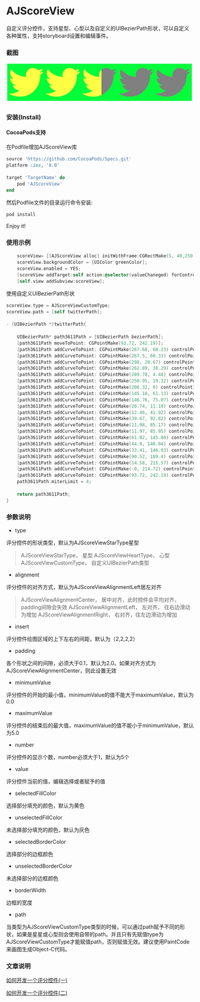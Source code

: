 # AJScoreView
自定义评分控件，支持星型、心型以及自定义的UIBezierPath形状，可以自定义各种属性，支持storyboard设置和编辑事件。

### 截图
![screen_shot_1](./img/screen_2.png)

### 安装(Install)

#### CocoaPods支持

在Podfile增加AJScoreView库

```ruby
source 'https://github.com/CocoaPods/Specs.git'
platform :ios, '8.0'

target 'TargetName' do
    pod 'AJScoreView'
end
```

然后Podfile文件的目录运行命令安装:

```ruby
pod install
```
Enjoy it!

### 使用示例

```objective-c
    scoreView= [[AJScoreView alloc] initWithFrame:CGRectMake(5, 40,250,50)];
    scoreView.backgroundColor = [UIColor greenColor];
    scoreView.enabled = YES;
    [scoreView addTarget:self action:@selector(valueChaneged) forControlEvents:UIControlEventValueChanged];
    [self.view addSubview:scoreView];
```

使用自定义UIBezierPath形状

```objective-c
scoreView.type = AJScoreViewCustomType;
scoreView.path = [self twitterPath];

- (UIBezierPath *)twitterPath{
    
    UIBezierPath* path3611Path = [UIBezierPath bezierPath];
    [path3611Path moveToPoint: CGPointMake(93.72, 242.19)];
    [path3611Path addCurveToPoint: CGPointMake(267.68, 68.23) controlPoint1: CGPointMake(206.18, 242.19) controlPoint2: CGPointMake(267.68, 149.02)];
    [path3611Path addCurveToPoint: CGPointMake(267.5, 60.33) controlPoint1: CGPointMake(267.68, 65.58) controlPoint2: CGPointMake(267.62, 62.95)];
    [path3611Path addCurveToPoint: CGPointMake(298, 28.67) controlPoint1: CGPointMake(279.44, 51.7) controlPoint2: CGPointMake(289.82, 40.93)];
    [path3611Path addCurveToPoint: CGPointMake(262.89, 38.29) controlPoint1: CGPointMake(287.05, 33.54) controlPoint2: CGPointMake(275.26, 36.82)];
    [path3611Path addCurveToPoint: CGPointMake(289.78, 4.48) controlPoint1: CGPointMake(275.51, 30.72) controlPoint2: CGPointMake(285.2, 18.75)];
    [path3611Path addCurveToPoint: CGPointMake(250.95, 19.32) controlPoint1: CGPointMake(277.96, 11.48) controlPoint2: CGPointMake(264.88, 16.57)];
    [path3611Path addCurveToPoint: CGPointMake(206.32, 0) controlPoint1: CGPointMake(239.79, 7.43) controlPoint2: CGPointMake(223.91, 0)];
    [path3611Path addCurveToPoint: CGPointMake(145.18, 61.13) controlPoint1: CGPointMake(172.56, 0) controlPoint2: CGPointMake(145.18, 27.38)];
    [path3611Path addCurveToPoint: CGPointMake(146.76, 75.07) controlPoint1: CGPointMake(145.18, 65.93) controlPoint2: CGPointMake(145.71, 70.6)];
    [path3611Path addCurveToPoint: CGPointMake(20.74, 11.19) controlPoint1: CGPointMake(95.95, 72.52) controlPoint2: CGPointMake(50.89, 48.19)];
    [path3611Path addCurveToPoint: CGPointMake(12.46, 41.92) controlPoint1: CGPointMake(15.49, 20.23) controlPoint2: CGPointMake(12.46, 30.72)];
    [path3611Path addCurveToPoint: CGPointMake(39.67, 92.82) controlPoint1: CGPointMake(12.46, 63.13) controlPoint2: CGPointMake(23.25, 81.86)];
    [path3611Path addCurveToPoint: CGPointMake(11.98, 85.17) controlPoint1: CGPointMake(29.64, 92.51) controlPoint2: CGPointMake(20.21, 89.75)];
    [path3611Path addCurveToPoint: CGPointMake(11.97, 85.95) controlPoint1: CGPointMake(11.97, 85.43) controlPoint2: CGPointMake(11.97, 85.68)];
    [path3611Path addCurveToPoint: CGPointMake(61.02, 145.88) controlPoint1: CGPointMake(11.97, 115.56) controlPoint2: CGPointMake(33.04, 140.28)];
    [path3611Path addCurveToPoint: CGPointMake(44.9, 148.04) controlPoint1: CGPointMake(55.88, 147.28) controlPoint2: CGPointMake(50.48, 148.04)];
    [path3611Path addCurveToPoint: CGPointMake(33.41, 146.93) controlPoint1: CGPointMake(40.96, 148.04) controlPoint2: CGPointMake(37.13, 147.65)];
    [path3611Path addCurveToPoint: CGPointMake(90.52, 189.4) controlPoint1: CGPointMake(41.19, 171.23) controlPoint2: CGPointMake(63.76, 188.9)];
    [path3611Path addCurveToPoint: CGPointMake(14.58, 215.57) controlPoint1: CGPointMake(69.6, 205.8) controlPoint2: CGPointMake(43.23, 215.57)];
    [path3611Path addCurveToPoint: CGPointMake(-0, 214.72) controlPoint1: CGPointMake(9.66, 215.57) controlPoint2: CGPointMake(4.79, 215.29)];
    [path3611Path addCurveToPoint: CGPointMake(93.72, 242.19) controlPoint1: CGPointMake(27.06, 232.07) controlPoint2: CGPointMake(59.19, 242.19)];
    path3611Path.miterLimit = 4;
    
    return path3611Path;
}

```

### 参数说明

- type

评分控件的形状类型，默认为AJScoreViewStarType星型

> AJScoreViewStarType， 星型
> AJScoreViewHeartType， 心型
> AJScoreViewCustomType， 自定义UIBezierPath类型

- alignment

评分控件的对齐方式，默认为AJScoreViewAlignmentLeft居左对齐

> AJScoreViewAlignmentCenter， 居中对齐，此时控件会平均对齐，padding间隙会失效
> AJScoreViewAlignmentLeft， 左对齐， 往右边滑动为增加
> AJScoreViewAlignmentRight， 右对齐，往左边滑动为增加

- insert

评分控件绘图区域的上下左右的间距，默认为（2,2,2,2）

- padding

各个形状之间的间隙，必须大于0.1，默认为2.0。如果对齐方式为AJScoreViewAlignmentCenter，则此设置无效

- minimumValue

评分控件的开始的最小值，minimumValue的值不能大于maximumValue，默认为0.0

- maximumValue

评分控件的结束后的最大值，maximumValue的值不能小于minimumValue，默认为5.0

- number

评分控件的显示个数，number必须大于1，默认为5个

- value

评分控件当前的值，编辑选择或者赋予的值

- selectedFillColor

选择部分填充的颜色，默认为黄色

- unselectedFillColor

未选择部分填充的颜色，默认为灰色
- selectedBorderColor

选择部分的边框颜色

- unselectedBorderColor

未选择部分的边框颜色

- borderWidth

边框的宽度

- path

当类型为AJScoreViewCustomType类型的时候，可以通过path赋予不同的形状，如果是星星或心型则会使用自带的path。并且只有先赋值type为AJScoreViewCustomType才能赋值path，否则赋值无效。建议使用PaintCode来画图生成Object-C代码。

### 文章说明
[如何开发一个评分控件(一)](http://www.jianshu.com/p/ea74c10a03c2)

[如何开发一个评分控件(二)](http://www.jianshu.com/p/58489bd07e78)


